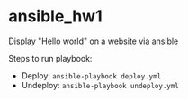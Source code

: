 # ansible_hw1
Display "Hello world" on a website via ansible

Steps to run playbook:

- Deploy: `ansible-playbook deploy.yml`
- Undeploy: `ansible-playbook undeploy.yml`